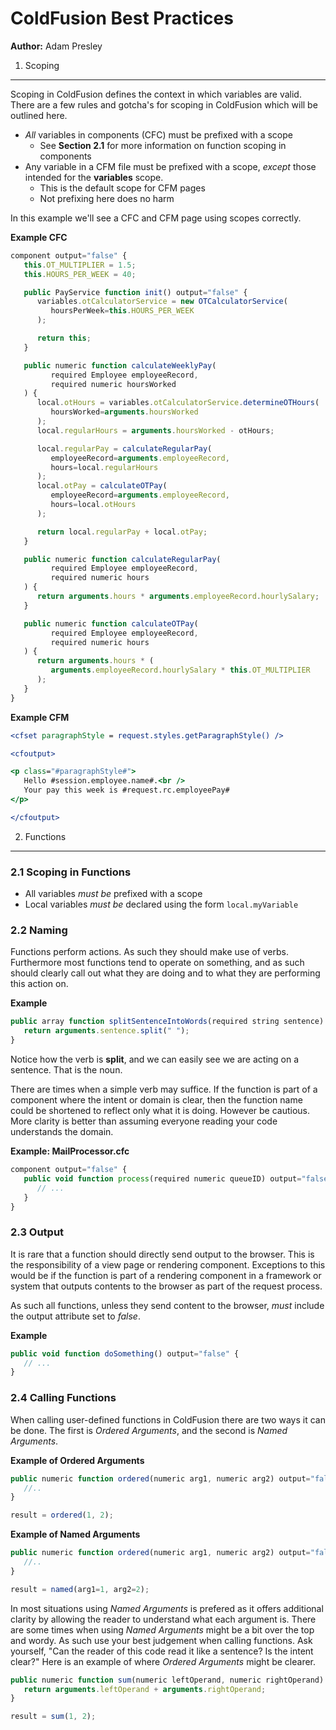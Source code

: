 ColdFusion Best Practices
========================

**Author:** Adam Presley

1. Scoping
----------
Scoping in ColdFusion defines the context in which variables are valid. There
are a few rules and gotcha's for scoping in ColdFusion which will be outlined
here.

* *All* variables in components (CFC) must be prefixed with a scope
   * See **Section 2.1** for more information on function scoping in components
* Any variable in a CFM file must be prefixed with a scope, *except* those
   intended for the **variables** scope.
   - This is the default scope for CFM pages
   - Not prefixing here does no harm

In this example we'll see a CFC and CFM page using scopes correctly.

**Example CFC**
```js
component output="false" {
   this.OT_MULTIPLIER = 1.5;
   this.HOURS_PER_WEEK = 40;

   public PayService function init() output="false" {
      variables.otCalculatorService = new OTCalculatorService(
         hoursPerWeek=this.HOURS_PER_WEEK
      );

      return this;
   }

   public numeric function calculateWeeklyPay(
         required Employee employeeRecord,
         required numeric hoursWorked
   ) {
      local.otHours = variables.otCalculatorService.determineOTHours(
         hoursWorked=arguments.hoursWorked
      );
      local.regularHours = arguments.hoursWorked - otHours;

      local.regularPay = calculateRegularPay(
         employeeRecord=arguments.employeeRecord,
         hours=local.regularHours
      );
      local.otPay = calculateOTPay(
         employeeRecord=arguments.employeeRecord,
         hours=local.otHours
      );

      return local.regularPay + local.otPay;
   }

   public numeric function calculateRegularPay(
         required Employee employeeRecord,
         required numeric hours
   ) {
      return arguments.hours * arguments.employeeRecord.hourlySalary;
   }

   public numeric function calculateOTPay(
         required Employee employeeRecord,
         required numeric hours
   ) {
      return arguments.hours * (
         arguments.employeeRecord.hourlySalary * this.OT_MULTIPLIER
      );
   }
}
```

**Example CFM**
```cfm
<cfset paragraphStyle = request.styles.getParagraphStyle() />

<cfoutput>

<p class="#paragraphStyle#">
   Hello #session.employee.name#.<br />
   Your pay this week is #request.rc.employeePay#
</p>

</cfoutput>
```

2. Functions
------------

### 2.1 Scoping in Functions
* All variables *must be* prefixed with a scope
* Local variables *must be* declared using the form ```local.myVariable```

### 2.2 Naming
Functions perform actions. As such they should make use of verbs. Furthermore
most functions tend to operate on something, and as such should clearly call
out what they are doing and to what they are performing this action on.

**Example**
```js
public array function splitSentenceIntoWords(required string sentence) output="false" {
   return arguments.sentence.split(" ");
}
```

Notice how the verb is **split**, and we can easily see we are acting on a
sentence. That is the noun.

There are times when a simple verb may suffice. If the function is part of a
component where the intent or domain is clear, then the function name could
be shortened to reflect only what it is doing. However be cautious.
More clarity is better than assuming everyone reading your code understands
the domain.

**Example: MailProcessor.cfc**
```js
component output="false" {
   public void function process(required numeric queueID) output="false" {
      // ...
   }
}
```

### 2.3 Output
It is rare that a function should directly send output to the browser. This is
the responsibility of a view page or rendering component. Exceptions to this would
be if the function is part of a rendering component in a framework or system
that outputs contents to the browser as part of the request process.

As such all functions, unless they send content to the browser, *must* include
the output attribute set to *false*.

**Example**
```js
public void function doSomething() output="false" {
   // ...
}
```

### 2.4 Calling Functions
When calling user-defined functions in ColdFusion there are two ways it can
be done. The first is *Ordered Arguments*, and the second is *Named Arguments*.

**Example of Ordered Arguments**
```js
public numeric function ordered(numeric arg1, numeric arg2) output="false" {
   //..
}

result = ordered(1, 2);
```

**Example of Named Arguments**
```js
public numeric function ordered(numeric arg1, numeric arg2) output="false" {
   //..
}

result = named(arg1=1, arg2=2);
```

In most situations using *Named Arguments* is prefered as it offers additional
clarity by allowing the reader to understand what each argument is. There are
some times when using *Named Arguments* might be a bit over the top and wordy.
As such use your best judgement when calling functions. Ask yourself, "Can the
reader of this code read it like a sentence? Is the intent clear?" Here is
an example of where *Ordered Arguments* might be clearer.

```js
public numeric function sum(numeric leftOperand, numeric rightOperand) output="false" {
   return arguments.leftOperand + arguments.rightOperand;
}

result = sum(1, 2);
```
